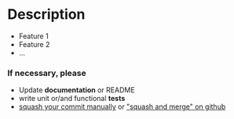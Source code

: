 # Description
- Feature 1
- Feature 2
- ...

### If necessary, please
* Update **documentation** or README
* write unit or/and functional **tests**
* [squash your commit manually](https://stackoverflow.com/a/5189600/3535853) or ["squash and merge" on github](https://help.github.com/en/articles/merging-a-pull-request)
